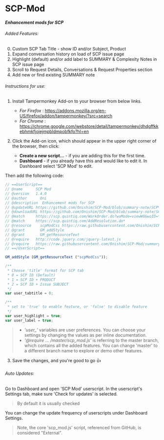 # SCP-Mod
#### *Enhancement mods for SCP*

###### Added Features:
0.  Custom SCP Tab Title - show ID and/or Subject, Product
1. 	Expand conversation history on load of SCP issue page
2. 	Highlight (default) and/or add label to SUMMARY & Complexity Notes in SCP issue page 
3.	Scroll to Request Details, Conversations & Request Properties section
4.  Add new or find existing SUMMARY note

###### Instructions for use:
1. Install Tampermonkey Add-on to your browser from below links.
    * *For Firefox* : https://addons.mozilla.org/en-US/firefox/addon/tampermonkey/?src=search
    * *For Chrome* : https://chrome.google.com/webstore/detail/tampermonkey/dhdgffkkebhmkfjojejmpbldmpobfkfo?hl=en

2. Click the Add-on icon, which should appear in the upper right corner of the browser, then click:
    * **Create a new script...** - if you are adding this for the first time.
    * **Dashboard** - if you already have this and would like to edit it. In Dashboard select 'SCP Mod' to edit.

  Then add the following code:
  ```javascript
  // ==UserScript==
  // @name      SCP Mod
  // @version   1.4.0
  // @author      Oni
  // @description  Enhancement mods for SCP
  // @updateURL https://github.com/Onishim/SCP-Mod/blob/summary-note/SCP%20Mod.user.js
  // @downloadURL https://github.com/Onishim/SCP-Mod/blob/summary-note/SCP%20Mod.user.js
  // @match     https://scp.quintiq.com/WorkOrder.do?woMode=viewWO&woID=*
  // @match     https://scp.quintiq.com/AddResolution.do*
  // @resource    scpModCss https://raw.githubusercontent.com/Onishim/SCP-Mod/summary-note/css/scp_mod.css
  // @grant       GM_addStyle
  // @grant       GM_getResourceText
  // @require   http://code.jquery.com/jquery-latest.js
  // @require   https://raw.githubusercontent.com/Onishim/SCP-Mod/summary-note/scp_mod.js
  // ==/UserScript==
  
  GM_addStyle (GM_getResourceText ("scpModCss"));
  
  /**
   * Choose 'title' format for SCP tab
   * 0 = SCP ID (Default)
   * 1 = SCP ID + PRODUCT
   * 2 = SCP ID + Issue SUBJECT
   */
  var user_tabtitle = 0;
  
  /**
   * set to 'true' to enable feature, or 'false' to disable feature
   */
  var user_highlight = true;
  var user_label = true;
  ```
  >* *'user_'* variables are user preferences. You can choose your settings by changing the values as per inline documentation.
  >* _'@require ... /master/scp_mod.js'_ is referring to the master branch, which contains all the added features. You can change 'master' to a different branch name to explore or demo other features.
3. Save the changes, and you're good to go :thumbsup:

###### Auto Updates:
Go to Dashboard and open 'SCP Mod' userscript. In the userscript's Settings tab, make sure 'Check for updates' is selected.
  > By default it is usually checked

You can change the update frequency of userscripts under Dashboard Settings.
  > Note, the core 'scp_mod.js' script, referenced from GitHub, is considered "External".
